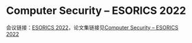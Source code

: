# Computer Security – ESORICS 2022

会议链接：[ESORICS 2022](https://esorics2022.compute.dtu.dk/program.html)，论文集链接见[Computer Security – ESORICS 2022](https://link.springer.com/book/10.1007/978-3-031-17140-6)
